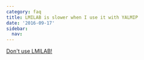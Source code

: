 ```yaml
---
category: faq
title: LMILAB is slower when I use it with YALMIP
date: '2016-09-17'
sidebar:
  nav:
---
```


[Don't use LMILAB!](/solvers/lmilab)
